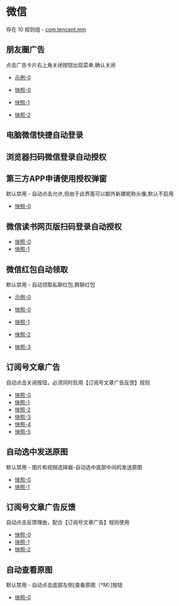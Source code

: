 # 微信

存在 10 规则组 - [com.tencent.mm](/src/apps/com.tencent.mm.ts)

## 朋友圈广告

点击广告卡片右上角关闭按钮出现菜单,确认关闭

- [示例-0](https://github.com/gkd-kit/subscription/assets/38517192/c9ae4bba-a748-4755-b5e4-c7ad3d489a79)

- [快照-0](https://gkd-kit.gitee.io/import/12642588)
- [快照-1](https://gkd-kit.gitee.io/import/12663984)
- [快照-2](https://gkd-kit.gitee.io/import/12642584)

## 电脑微信快捷自动登录

## 浏览器扫码微信登录自动授权

## 第三方APP申请使用授权弹窗

默认禁用 - 自动点击允许,但由于此界面可以额外新建昵称头像,默认不启用

- [快照-0](https://gkd-kit.gitee.io/import/12663602)

## 微信读书网页版扫码登录自动授权

- [快照-0](https://gkd-kit.songe.li/import/12506197)
- [快照-1](https://gkd-kit.songe.li/import/12506201)

## 微信红包自动领取

默认禁用 - 自动领取私聊红包,群聊红包

- [示例-0](https://github.com/gkd-kit/subscription/assets/38517192/32cfda78-b2e1-456c-8d85-bfb2bc4683aa)

- [快照-0](https://gkd-kit.gitee.io/import/12567696)
- [快照-1](https://gkd-kit.gitee.io/import/12567697)
- [快照-2](https://gkd-kit.gitee.io/import/12567698)
- [快照-3](https://gkd-kit.gitee.io/import/12567637)

## 订阅号文章广告

自动点击关闭按钮，必须同时启用【订阅号文章广告反馈】规则

- [快照-0](https://gkd-kit.gitee.io/import/12642232)
- [快照-1](https://gkd-kit.gitee.io/import/12646837)
- [快照-2](https://gkd-kit.gitee.io/import/12678937)
- [快照-3](https://gkd-kit.gitee.io/import/12700183)
- [快照-4](https://gkd-kit.gitee.io/import/12701503)
- [快照-5](https://gkd-kit.gitee.io/import/12714424)

## 自动选中发送原图

默认禁用 - 图片和视频选择器-自动选中底部中间的发送原图

- [快照-0](https://gkd-kit.gitee.io/import/12686641)
- [快照-1](https://gkd-kit.gitee.io/import/12686640)

## 订阅号文章广告反馈

自动点击反馈理由，配合【订阅号文章广告】规则使用

- [快照-0](https://gkd-kit.gitee.io/import/12642234)
- [快照-1](https://gkd-kit.gitee.io/import/12642238)
- [快照-2](https://gkd-kit.gitee.io/import/12700191)

## 自动查看原图

默认禁用 - 自动点击底部左侧[查看原图（*M）]按钮

- [快照-0](https://gkd-kit.gitee.io/import/12706944)
